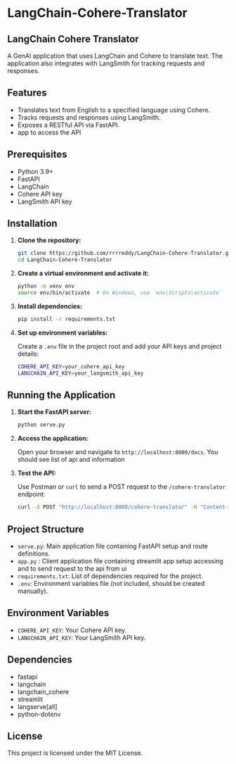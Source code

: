 # LangChain-Cohere-Translator

## LangChain Cohere Translator

A GenAI application that uses LangChain and Cohere to translate text. The application also integrates with LangSmith for tracking requests and responses.

## Features

- Translates text from English to a specified language using Cohere.
- Tracks requests and responses using LangSmith.
- Exposes a RESTful API via FastAPI.
- app to access the API

## Prerequisites

- Python 3.9+
- FastAPI
- LangChain
- Cohere API key
- LangSmith API key


## Installation

1. **Clone the repository:**

    ```bash
    git clone https://github.com/rrrreddy/LangChain-Cohere-Translator.git
    cd LangChain-Cohere-Translator
    ```

2. **Create a virtual environment and activate it:**

    ```bash
    python -m venv env
    source env/bin/activate  # On Windows, use `env\Scripts\activate`
    ```

3. **Install dependencies:**

    ```bash
    pip install -r requirements.txt
    ```

4. **Set up environment variables:**

    Create a `.env` file in the project root and add your API keys and project details:

    ```bash
    COHERE_API_KEY=your_cohere_api_key
    LANGCHAIN_API_KEY=your_langsmith_api_key
    ```

## Running the Application

1. **Start the FastAPI server:**

    ```bash
    python serve.py
    ```

2. **Access the application:**

    Open your browser and navigate to `http://localhost:8000/docs`. You should see list of api and information

3. **Test the API:**

    Use Postman or `curl` to send a POST request to the `/cohere-translator` endpoint:

    ```bash
    curl -X POST "http://localhost:8000/cohere-translator" -H "Content-Type: application/json" -d '{"text": "Hello", "language": "Spanish"}'
    ```

## Project Structure

- `serve.py`: Main application file containing FastAPI setup and route definitions.
- `app.py` : Client application file containing streamlit app setup accessing and to send request to the api from ui
- `requirements.txt`: List of dependencies required for the project.
- `.env`: Environment variables file (not included, should be created manually).

## Environment Variables

- `COHERE_API_KEY`: Your Cohere API key.
- `LANGCHAIN_API_KEY`: Your LangSmith API key.

## Dependencies

- fastapi
- langchain
- langchain_cohere
- streamlit
- langserve[all]
- python-dotenv
## License

This project is licensed under the MIT License.


